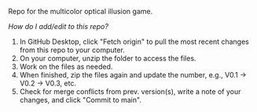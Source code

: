Repo for the multicolor optical illusion game.

*How do I add/edit to this repo?*

1. In GitHub Desktop, click "Fetch origin" to pull the most recent changes from this repo to your computer.
2. On your computer, unzip the folder to access the files.
3. Work on the files as needed.
4. When finished, zip the files again and update the number, e.g., V0.1 -> V0.2 -> V0.3, etc.
5. Check for merge conflicts from prev. version(s), write a note of your changes, and click "Commit to main".

